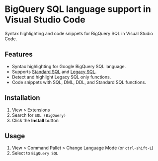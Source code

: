 # BigQuery SQL language support in Visual Studio Code

Syntax highlighting and code snippets for BigQuery SQL in Visual Studio Code.


## Features
- Syntax highlighting for Google BigQuery SQL language.
- Supports [Standard SQL](https://cloud.google.com/bigquery/docs/reference/standard-sql/) and [Legacy SQL](https://cloud.google.com/bigquery/docs/reference/legacy-sql/).
- Detect and highlight Legacy SQL only functions.
- Code snippets with SQL, DML, DDL, and Standard SQL functions.


## Installation

1. View > Extensions
2. Search for `SQL (BigQuery)`
3. Click the **Install** button


## Usage
1. View > Command Pallet > Change Language Mode (or `ctrl-shift-L`)
2. Select to `BigQuery SQL`
